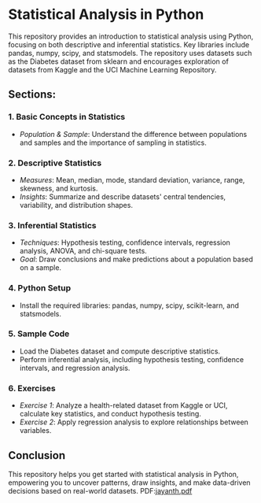 # Statistical Analysis in Python

This repository provides an introduction to statistical analysis using Python, focusing on both descriptive and inferential statistics. Key libraries include pandas, numpy, scipy, and statsmodels. The repository uses datasets such as the Diabetes dataset from sklearn and encourages exploration of datasets from Kaggle and the UCI Machine Learning Repository.

## Sections:

### 1. Basic Concepts in Statistics
- *Population & Sample*: Understand the difference between populations and samples and the importance of sampling in statistics.

### 2. Descriptive Statistics
- *Measures*: Mean, median, mode, standard deviation, variance, range, skewness, and kurtosis.
- *Insights*: Summarize and describe datasets' central tendencies, variability, and distribution shapes.

### 3. Inferential Statistics
- *Techniques*: Hypothesis testing, confidence intervals, regression analysis, ANOVA, and chi-square tests.
- *Goal*: Draw conclusions and make predictions about a population based on a sample.

### 4. Python Setup
- Install the required libraries: pandas, numpy, scipy, scikit-learn, and statsmodels.

### 5. Sample Code
- Load the Diabetes dataset and compute descriptive statistics.
- Perform inferential analysis, including hypothesis testing, confidence intervals, and regression analysis.

### 6. Exercises
- *Exercise 1*: Analyze a health-related dataset from Kaggle or UCI, calculate key statistics, and conduct hypothesis testing.
- *Exercise 2*: Apply regression analysis to explore relationships between variables.

## Conclusion
This repository helps you get started with statistical analysis in Python, empowering you to uncover patterns, draw insights, and make data-driven decisions based on real-world datasets.
PDF:[jayanth.pdf](https://github.com/user-attachments/files/16923090/jayanth.pdf)
